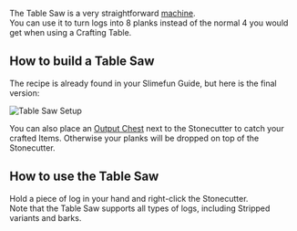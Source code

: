 The Table Saw is a very straightforward [machine](https://github.com/Slimefun/Slimefun4/wiki/Basic-Machines).<br> You can use it to turn logs into 8 planks instead of the normal 4 you would get when using a Crafting Table.

## How to build a Table Saw
The recipe is already found in your Slimefun Guide, but here is the final version:

![Table Saw Setup](https://raw.githubusercontent.com/TheBusyBiscuit/Slimefun4-Wiki/master/images/multiblock-table-saw.png)

You can also place an [Output Chest](https://github.com/Slimefun/Slimefun4/wiki/Output-Chest) next to the Stonecutter to catch your crafted Items. Otherwise your planks will be dropped on top of the Stonecutter.

## How to use the Table Saw
Hold a piece of log in your hand and right-click the Stonecutter.<br> Note that the Table Saw supports all types of logs, including Stripped variants and barks.
